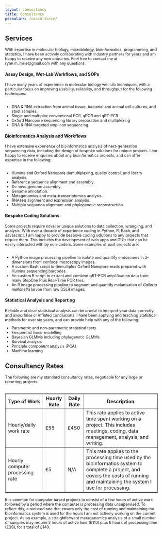 ```yaml
---
layout: consultancy
title: Consultancy
permalink: /consultancy/
---
```


## Services

<div style="font-size: 0.9em;">With expertise in molecular biology, microbiology, bioinformatics, programming, and statistics, I have been actively collaborating with industry partners for years and am happy to receive any new enquiries. Feel free to contact me at ryan.m.imrie@gmail.com with any questions.</div>

#### Assay Design, Wet-Lab Workflows, and SOPs

<div style="font-size: 0.9em;">I have many years of experience in molecular biology wet-lab techniques, with a particular focus on improving usability, reliability, and throughput for the following techniques:<br><br>
<ul>
    <li>DNA & RNA extraction from animal tissue, bacterial and animal cell cultures, and stool samples.</li>
    <li>Single and multiplex conventional PCR, qPCR and qRT-PCR.</li>
    <li>Oxford Nanopore sequencing library preparation and multiplexing</li>
    <li>DNA & RNA targeted amplicon sequencing.</li>
</ul></div>

#### Bioinformatics Analysis and Workflows

<div style="font-size: 0.9em;">I have extensive experience of bioinformatics analysis of next-generation sequencing data, including the design of bespoke solutions for unique projects. I am happy to receive enquiries about any bioinformatics projects, and can offer expertise in the following:<br><br>
<ul>
    <li>Illumina and Oxford Nanopore demultiplexing, quality control, and library analysis.</li>
    <li>Reference sequence alignment and assembly.</li>
    <li>De novo genome assembly.</li>
    <li>Genome annotation.</li>
    <li>Metagenomics and meta-transcriptomics analysis.</li>
    <li>RNAseq alignment and expression analysis.</li>
    <li>Multiple sequence alignment and phylogenetic reconstruction.</li>
</ul></div>

#### Bespoke Coding Solutions

<div style="font-size: 0.9em;">Some projects require novel or unique solutions to data collection, wrangling, and analysis. With over a decade of experience coding in Python, R, Bash, and Javascript, I am happy to provide bespoke coding solutions to any projects that require them. This includes the development of web apps and GUIs that can be easily interacted with by non-coders. Some examples of past projects are:<br><br>
<ul>
    <li>A Python image processing pipeline to isolate and quantify endosomes in 3-dimensions from confocal microscopy images.</li>
    <li>A custom Bash script to demultiplex Oxford Nanopore reads prepared with Illumina sequencing barcodes.</li>
    <li>An custom R script to extract and combine qRT-PCR amplification data from many StepOne Plus Real-Time PCR files.</li>
    <li>An R image processing pipeline to segment and quantify melanisation of <em>Galleria mellonella</em> larvae from raw DSLR images.</li>
</ul></div>

#### Statistical Analysis and Reporting
<div style="font-size: 0.9em;">
    Reliable and clear statistical analysis can be crucial to interpret your data correctly and avoid false or inflated conclusions. I have been applying and teaching statistical methods for over six years, and can provide help with any of the following:
    <ul>
        <li>Parametric and non-parametric statistical tests</li>
        <li>Frequentist linear modelling</li>
        <li>Bayesian GLMMs including phylogenetic GLMMs</li>
        <li>Survival analysis</li>
        <li>Principle component analysis (PCA)</li>
        <li>Machine learning</li>
    </ul>
</div>


## Consultancy Rates

<div style="font-size: 0.9em;">The following are my standard consultancy rates, negotiable for any large or recurring projects. <br><br>
<table border="1">
    <tr>
        <th>Type of Work</th>
        <th>Hourly Rate</th>
        <th>Daily Rate</th>
        <th>Description</th>
    </tr>
    <tr>
        <td>Hourly/daily work rate</td>
        <td>£55</td>
        <td>£450</td>
        <td>This rate applies to active time spent working on a project. This includes meetings, coding, data management, analysis, and writing.</td>
    </tr>
    <tr>
        <td>Hourly computer processing rate</td>
        <td>£5</td>
        <td>N/A</td>
        <td>This rate applies to the processing time used by the bioinformatics system to complete a project, and covers the costs of running and maintaining the system I use for processing.</td>
    </tr>
</table>
It is common for computer based projects to consist of a few hours of active work followed by a period where the computer is processing data unsupervised. To reflect this, a reduced rate that covers only the cost of running and maintaining the bioinformatics system is used for the hours I am not actively working on the current project. As an example, a straightforward metagenomics analysis of a small number of samples may require 2 hours of active time (£110) plus 6 hours of processing time (£30), for a total of £140.
    
</div>
